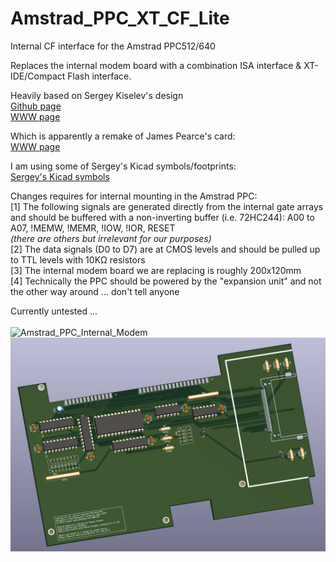 # Amstrad_PPC_XT_CF_Lite
Internal CF interface for the Amstrad PPC512/640

Replaces the internal modem board with a combination ISA interface & XT-IDE/Compact Flash interface.<br> 

Heavily based on Sergey Kiselev's design<br>
[Github page](https://github.com/skiselev)<br>
[WWW page](http://www.malinov.com/Home/sergeys-projects/xt-cf-lite)<br>

Which is apparently a remake of James Pearce's card:<br>
[WWW page](http://www.lo-tech.co.uk/wiki/XT-CF-lite)<br>

I am using some of Sergey's Kicad symbols/footprints:<br>
[Sergey's Kicad symbols](https://github.com/skiselev/my_kicad_library)<br>

Changes requires for internal mounting in the Amstrad PPC:<br>
[1] The following signals are generated directly from the internal gate arrays and should be buffered with a non-inverting buffer (i.e. 72HC244): A00 to A07, !MEMW, !MEMR, !IOW, !IOR, RESET<br>
_(there are others but irrelevant for our purposes)_<br>
[2] The data signals (D0 to D7) are at CMOS levels and should be pulled up to TTL levels with 10KΩ resistors<br>
[3] The internal modem board we are replacing is roughly 200x120mm<br>
[4] Technically the PPC should be powered by the "expansion unit" and not the other way around ... don't tell anyone<br>

Currently untested ...<br><br>
![Amstrad_PPC_Internal_Modem](Amstrad_PPC_Internal_modem.jpg)
![Amstrad_PPC_Internal_CF_Lite](Amstrad_PPC_Internal_PCB.png)
